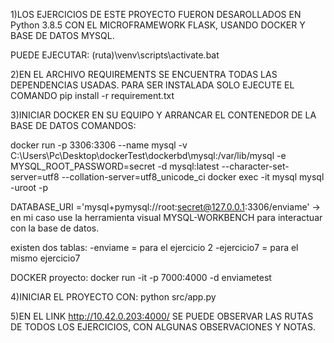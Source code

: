 1)LOS EJERCICIOS DE ESTE PROYECTO FUERON DESAROLLADOS EN Python 3.8.5 CON EL MICROFRAMEWORK FLASK, USANDO DOCKER Y BASE DE DATOS MYSQL.

PUEDE EJECUTAR:
(ruta)\venv\scripts\activate.bat

2)EN EL ARCHIVO REQUIREMENTS SE ENCUENTRA TODAS LAS DEPENDENCIAS USADAS. PARA SER INSTALADA SOLO EJECUTE EL COMANDO
pip install -r requirement.txt

3)INICIAR DOCKER EN SU EQUIPO Y ARRANCAR EL CONTENEDOR DE LA BASE DE DATOS
COMANDOS:

docker run -p 3306:3306 --name mysql -v C:\Users\Pc\Desktop\dockerTest\dockerbd\mysql:/var/lib/mysql -e MYSQL_ROOT_PASSWORD=secret -d mysql:latest --character-set-server=utf8 --collation-server=utf8_unicode_ci
docker exec -it mysql mysql -uroot -p

DATABASE_URI ='mysql+pymysql://root:secret@127.0.0.1:3306/enviame' -> en mi caso use la herramienta visual MYSQL-WORKBENCH para interactuar con la base de datos.

existen dos tablas:
-enviame = para el ejercicio 2
-ejercicio7 = para el mismo ejercicio7

DOCKER proyecto:
docker run -it -p 7000:4000 -d enviametest

4)INICIAR EL PROYECTO CON:  python src/app.py

5)EN EL LINK http://10.42.0.203:4000/     SE PUEDE OBSERVAR LAS RUTAS DE TODOS LOS EJERCICIOS, CON ALGUNAS OBSERVACIONES Y NOTAS.    
